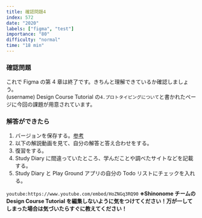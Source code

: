```yaml
---
title: 確認問題4
index: 572
date: "2020"
labels: ["figma", "test"]
importance: "80"
difficulty: "normal"
time: "18 min"
---
```


### 確認問題

これで Figma の第 4 章は終了です。きちんと理解できているか確認しましょう。  
(username) Design Course Tutorial の`4.プロトタイピングについて`と書かれたページに今回の課題が用意されています。

### 解答ができたら

1. バージョンを保存する。[参考](https://design-basic.netlify.app/figma/section2-3/)
2. 以下の解説動画を見て、自分の解答と答え合わせをする。
3. 復習をする。
4. Study Diary に間違っていたところ、学んだことや調べたサイトなどを記載する。
5. Study Diary と Play Ground アプリの自分の Todo リストにチェックを入れる。

`youtube:https://www.youtube.com/embed/HoZNGq3RQ90`
**※Shinonome チームの Design Course Tutorial を編集しないように気をつけてください！万が一してしまった場合は気づいたらすぐに教えてください！**
